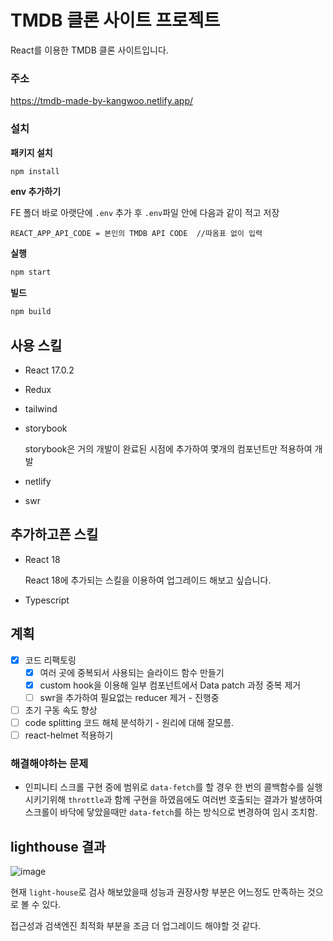 # TMDB 클론 사이트 프로젝트

React를 이용한 TMDB 클론 사이트입니다.

### 주소

https://tmdb-made-by-kangwoo.netlify.app/

### 설치

**패키지 설치**

```bash
npm install
```

**env 추가하기**

FE 폴더 바로 아랫단에 `.env` 추가 후 `.env`파일 안에 다음과 같이 적고 저장

```
REACT_APP_API_CODE = 본인의 TMDB API CODE  //따옴표 없이 입력
```

**실행**

```bash
npm start
```

**빌드**

```bash
npm build
```



## 사용 스킬

- React 17.0.2

- Redux

- tailwind

- storybook

  storybook은 거의 개발이 완료된 시점에 추가하여 몇개의 컴포넌트만 적용하여 개발

- netlify

- swr



## 추가하고픈 스킬

- React 18

  React 18에 추가되는 스킬을 이용하여 업그레이드 해보고 싶습니다.

- Typescript

## 계획

- [x] 코드 리팩토링
  - [x] 여러 곳에 중복되서 사용되는 슬라이드 함수 만들기
  - [x] custom hook을 이용해 일부 컴포넌트에서 Data patch 과정 중복 제거
  - [ ] swr을 추가하여 필요없는 reducer 제거 - 진행중
- [ ] 초기 구동 속도 향상
- [ ] code splitting 코드 해체 분석하기 - 원리에 대해 잘모름.
- [ ] react-helmet 적용하기

### 해결해야하는 문제

- 인피니티 스크롤 구현 중에 범위로 `data-fetch`를 할 경우 한 번의 콜백함수를 실행 시키기위해 `throttle`과 함께 구현을 하였음에도 여러번 호출되는 결과가 발생하여 스크롤이 바닥에 닿았을때만 `data-fetch`를 하는 방식으로 변경하여 임시 조치함. 

## lighthouse 결과

![image](https://user-images.githubusercontent.com/60080270/151665459-5834ad14-c269-4357-9f5b-6c6c951105af.png)

현재 `light-house`로 검사 해보았을때 성능과 권장사항 부분은 어느정도 만족하는 것으로 볼 수 있다.

접근성과 검색엔진 최적화 부분을 조금 더 업그레이드 해야할 것 같다.
